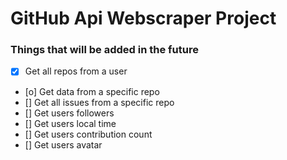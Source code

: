 # GitHub Api Webscraper Project

### Things that will be added in the future

- [x] Get all repos from a user
- [o] Get data from a specific repo
- [] Get all issues from a specific repo
- [] Get users followers
- [] Get users local time
- [] Get users contribution count
- [] Get users avatar
